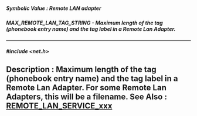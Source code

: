 ##### Symbolic Value : Remote LAN adapter
##### MAX_REMOTE_LAN_TAG_STRING - Maximum length of the tag (phonebook entry name) and the tag label in a Remote Lan Adapter.
---
##### #include <net.h>
**Description :**
Maximum length of the tag (phonebook entry name) and the tag label in a Remote 
Lan Adapter.  For some Remote Lan Adapters, this will be a filename.
**See Also :**
[REMOTE_LAN_SERVICE_xxx](D:/md_files/REMOTE_LAN_SERVICE_xxx.md)
---
